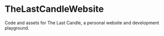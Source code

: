 # TheLastCandleWebsite
Code and assets for The Last Candle, a personal website and development playground.

